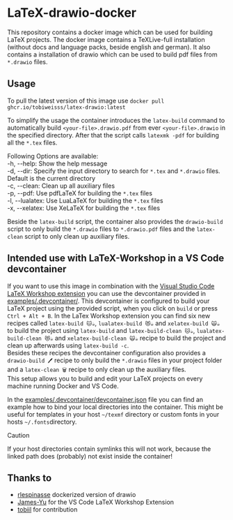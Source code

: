 # LaTeX-drawio-docker
This repository contains a docker image which can be used for building LaTeX projects.
The docker image contains a TeXLive-full installation (without docs and language packs, beside english and german).
It also contains a installation of drawio which can be used to build pdf files from `*.drawio` files.

## Usage
To pull the latest version of this image use `docker pull ghcr.io/tobiweisss/latex-drawio:latest`

To simplify the usage the container introduces the `latex-build` command to automatically build `<your-file>.drawio.pdf` from ever `<your-file>.drawio` in the specified directory. After that the script calls `latexmk -pdf` for building all the `*.tex` files.

Following Options are available: </br>
    -h, --help:     Show the help message </br>
    -d, --dir:      Specify the input directory to search for `*.tex` and `*.drawio` files. Default is the current directory</br>
    -c, --clean:    Clean up all auxiliary files </br>
    -p, --pdf:      Use pdfLaTeX for building the `*.tex` files </br>
    -l, --lualatex: Use LuaLaTeX for building the `*.tex` files </br>
    -x, --xelatex:  Use XeLaTeX for building the `*.tex` files </br>

Beside the `latex-build` script, the container also provides the `drawio-build` script to only build the `*.drawio` files to `*.drawio.pdf` files and the `latex-clean` script to only clean up auxiliary files.

## Intended use with LaTeX-Workshop in a VS Code devcontainer
If you want to use this image in combination with the [Visual Studio Code LaTeX Workshop extension](https://github.com/James-Yu/LaTeX-Workshop) you can use the devcontainer provided in [examples/.devcontainer/](examples/.devcontainer/). This devcontainer is configured to build your LaTeX project using the provided script, when you click on `build` or press `Ctrl + Alt + B`. In the LaTex Workshop extension you can find six new recipes called `latex-build 🐱☕`, `lualatex-build 😻☕` and `xelatex-build 🙀☕` to build the project using `latex-build` and `latex-build-clean 🐱☕`, `lualatex-build-clean 😻☕` and `xelatex-build-clean 🙀☕` recipe to build the project and clean up afterwards using `latex-build -c`.<br>
Besides these recipes the devcontainer configuration also provides a `drawio-build 🖊️` recipe to only build the `*.drawio` files in your project folder and a `latex-clean 🗑️` recipe to only clean up the auxiliary files.<br>
This setup allows you to build and edit your LaTeX projects on every machine running Docker and VS Code.

In the [examples/.devcontainer/devcontainer.json](examples/.devcontainer/devcontainer.json) file you can find an example how to bind your local directories into the container. This might be useful for templates in your host `~/texmf` directory or custom fonts in your hosts `~/.fonts`directory.
>[!CAUTION]
> If your host directories contain symlinks this will not work, because the linked path does (probably) not exist inside the container!

## Thanks to
* [rlespinasse](https://github.com/rlespinasse/docker-drawio-desktop-headless) dockerized version of drawio
* [James-Yu](https://github.com/James-Yu) for the VS Code LaTeX Workshop Extension
* [tobiil](https://github.com/tobiil) for contribution
